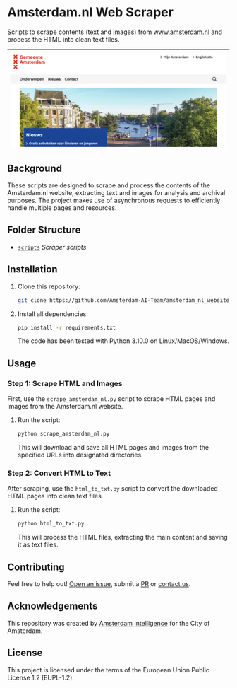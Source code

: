 # Amsterdam.nl Web Scraper

Scripts to scrape contents (text and images) from www.amsterdam.nl and process the HTML into clean text files.

| ![Homescreen](./media/homescreen.png) |
|:---:|

## Background

These scripts are designed to scrape and process the contents of the Amsterdam.nl website, extracting text and images for analysis and archival purposes. The project makes use of asynchronous requests to efficiently handle multiple pages and resources.

## Folder Structure

 * [`scripts`](./sripts) _Scraper scripts_

## Installation

1. Clone this repository:

    ```bash
    git clone https://github.com/Amsterdam-AI-Team/amsterdam_nl_website_scraper.git
    ```

2. Install all dependencies:

    ```bash
    pip install -r requirements.txt
    ```

    The code has been tested with Python 3.10.0 on Linux/MacOS/Windows.

## Usage

### Step 1: Scrape HTML and Images

First, use the `scrape_amsterdam_nl.py` script to scrape HTML pages and images from the Amsterdam.nl website.

1. Run the script:

    ```bash
    python scrape_amsterdam_nl.py
    ```

   This will download and save all HTML pages and images from the specified URLs into designated directories.

### Step 2: Convert HTML to Text

After scraping, use the `html_to_txt.py` script to convert the downloaded HTML pages into clean text files.

1. Run the script:

    ```bash
    python html_to_txt.py
    ```

   This will process the HTML files, extracting the main content and saving it as text files.

## Contributing

Feel free to help out! [Open an issue](https://github.com/Amsterdam-AI-Team/Accessible_Route_Planning/issues), submit a [PR](https://github.com/Amsterdam-AI-Team/Accessible_Route_Planning/pulls) or [contact us](https://amsterdamintelligence.com/contact/).


## Acknowledgements

This repository was created by [Amsterdam Intelligence](https://amsterdamintelligence.com/) for the City of Amsterdam.

## License 

This project is licensed under the terms of the European Union Public License 1.2 (EUPL-1.2).


